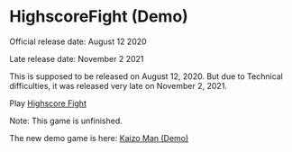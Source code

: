 # HighscoreFight (Demo)

  <p>Official release date: August 12 2020</p>
  
  <p>Late release date: November 2 2021</p>
  
 <p>This is supposed to be released on August 12, 2020. But due to Technical difficulties, it was released very late on November 2, 2021.</p>
 
  <p>Play <a href="http://127.0.0.1:8090/Highscore%20Fight%20(Demo).html?23594">Highscore Fight</a></p>
  
 <p>Note: This game is unfinished.</p>

<p>The new demo game is here: <a href="http://127.0.0.1:8090/Kaizo%20Man%20(Demo).html?29917">Kaizo Man (Demo)</a></p>
